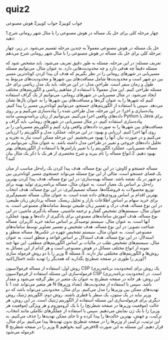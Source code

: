 # quiz2
جواب کوییز2
جواب کوییز2 هوش مصنوعی

1.چهار مرحله کلی برای حل یک مساله در هوش مصنوعی را با مثال شهر رومانی شرح دهید:

حل یک مسئله در هوش مصنوعی معمولاً به چندین مرحله تقسیم می‌شود. در زیر، چهار مرحله کلی برای حل یک مساله در هوش مصنوعی را با مثال شهر رومانی شرح می‌دهم:

تعریف مسئله: در این مرحله، مسئله به طور دقیق تعریف می‌شود. باید مشخص شود که مسئله دقیقاً چه هدفی دارد و چه محدودیت‌هایی دارد. به عنوان مثال، می‌توانیم مسئله مسیریابی در شهرهای رومانی را در نظر بگیریم که هدف آن پیدا کردن کوتاه‌ترین مسیر بین دو شهر است و محدودیت‌ها شامل مسافت‌های بین شهرها و محدودیت‌های مربوط به طول و زمان سفر است.
طراحی مدل: در این مرحله، باید یک مدل ریاضی برای حل مسئله طراحی کنیم. این مدل معمولاً با استفاده از مفاهیم ریاضی و الگوریتم‌های مختلف ایجاد می‌شود. در مثال مسیریابی در شهرهای رومانی، می‌توانیم از یک گراف استفاده کنیم که شهرها را به عنوان گره‌ها و مسافت‌های بین شهرها را به عنوان یال‌ها نشان می‌دهد. سپس با استفاده از الگوریتم‌های جستجو، می‌توانیم کوتاه‌ترین مسیر را پیدا کنیم.
پیاده‌سازی و اجرا: در این مرحله، مدل طراحی شده را پیاده‌سازی می‌کنیم و بر روی داده‌های واقعی اجرا می‌کنیم. می‌توانیم از زبان برنامه‌نویسی مانند Python یا Java برای پیاده‌سازی استفاده کنیم. در مثال مسیریابی در شهرهای رومانی، باید گراف و مسافت‌های بین شهرها را به صورت داده‌های واقعی وارد کنیم و الگوریتم مسیریابی را بر روی آنها اجرا کنیم.
ارزیابی و بهبود: در این مرحله، عملکرد مدل و الگوریتم را ارزیابی می‌کنیم و در صورت نیاز، آنها را بهبود می‌بخشیم. این مرحله ممکن است نیاز به تجزیه و تحلیل داده‌های خروجی و تغییر در طراحی مدل داشته باشد. به عنوان مثال، می‌توانیم در مساله مسیریابی، عملکرد الگوریتم را با تغییر پارامترها یا استفاده از الگوریتم‌های بهتر بهبود دهیم.
2.انواع مساله را نام ببرید و شرح مختصری از هر یک با ذکر یک مثال بیان کنید؟

مساله جستجو و کاوش: در این نوع مساله، هدف پیدا کردن یک راه‌حل مناسب از میان یک فضای جستجو است. مثالی از این نوع مسئله می‌تواند جستجوی مسیر کوتاه‌ترین بین دو شهر در یک نقشه باشد.
مساله بهینه‌سازی: در این نوع مساله، هدف پیدا کردن بهترین راه‌حل بر اساس یک معیار است. به عنوان مثال، مساله برنامه‌ریزی تولید بهینه برای توزیع محصولات به فروشگاه‌ها.
مساله تصمیم‌گیری: در این نوع مساله، هدف انتخاب بهترین اقدام بر اساس ورودی‌های داده شده است. به عنوان مثال، مساله تصمیم‌گیری برای خرید سهام بر اساس اطلاعات بازار و تحلیل ریسک.
مساله پردازش زبان طبیعی: در این نوع مساله، هدف درک و تفسیر زبان طبیعی توسط سامانه‌های مصنوعی است. به عنوان مثال، سیستم‌های تشخیص گفتار و ترجمه ماشینی.
مساله یادگیری ماشین: در این نوع مساله، هدف آموزش سامانه‌های مصنوعی برای یادگیری از داده‌ها و بهبود عملکرد آنها است. به عنوان مثال، سیستم توصیه‌گر بر اساس سابقه خرید کاربران.
مساله شناخت تصویر: در این نوع مساله، هدف تشخیص و تفسیر تصاویر توسط سامانه‌های مصنوعی است. به عنوان مثال، سیستم تشخیص چهره در عکس‌ها.
مساله منطق و استدلال: در این نوع مساله، هدف استدلال بر اساس قواعد و منطق است. به عنوان مثال، سیستم‌های تشخیص تقلب در مالیات بر اساس الگوریتم‌های منطقی. این تنها چند نمونه از انواع مختلف مسائل در هوش مصنوعی است و هر کدام از این مسائل به روش‌ها و الگوریتم‌های مختلفی نیاز دارند.
3.مسئله 8 وزیر را با دو روش فرموله سازی کنید(مثالn وزیر را طوری در صفحه شطرنج بگذارید که همدیگر را تهدید نکنند)؟

روش اول: استفاده از مساله فرمولاسیون CSP (محدودیت برنامه‌ریزی) یک روش برای فرموله‌سازی این مسئله استفاده از فرمولاسیون CSP (محدودیت برنامه‌ریزی) است. در این روش، هر خانه در صفحه شطرنج به عنوان یک متغیر در نظر گرفته می‌شود و مقدار هر متغیر می‌تواند عدد 1 تا N (تعداد وزیرها) باشد. سپس با استفاده از محدودیت‌ها، تهدیدهای ممکن بین وزیرها را مدل می‌کنیم. برای مثال، محدودیتی می‌تواند باشد که دو وزیر نباید در یک ستون، یک سطر یا قطری باشند. روش دوم: الگوریتم ژنتیک روش دیگری برای فرموله‌سازی این مسئله استفاده از الگوریتم ژنتیک است. در این روش، هر حالت (موقعیت وزیرها در صفحه شطرنج) را با یک کروموزوم و هر ویژگی (موقعیت هر وزیر) را با یک ژن نمایش می‌دهیم. سپس با استفاده از عملگرهای تکاملی مانند انتخاب، ترکیب، و جهش، بهترین حالت‌ها را پیدا کرده و تا جای ممکن تهدیدها را حذف می‌کنیم. به این ترتیب، ترکیبی از وزیرها را در صفحه شطرنج بدون تهدیدها پیدا می‌کنیم. برای مثال، فرض کنید بخواهیم 8 وزیر را در صفحه شطرنج 8x8 قرار دهیم. این مسئله به این صورت فرموله می‌شود:
